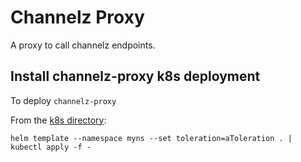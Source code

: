 # Channelz Proxy

A proxy to call channelz endpoints.

## Install channelz-proxy k8s deployment

To deploy `channelz-proxy`

From the [k8s directory](https://github.com/bonnefoa/channelz-proxy/tree/main/k8s):
```shell
helm template --namespace myns --set toleration=aToleration . | kubectl apply -f -
```

